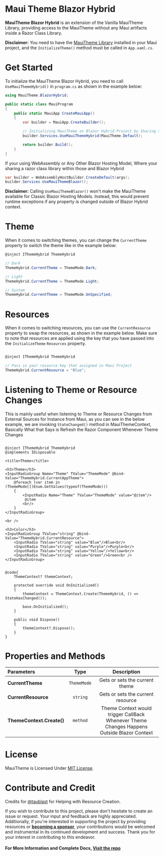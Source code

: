 # Maui Theme Blazor Hybrid

**MauiTheme Blazor Hybrid** is an extension of the Vanilla MauiTheme Library, providing access to the MauiTheme without any Maui artifacts inside a Razor Class Library.

**Disclaimer:** You need to have the [MauiTheme Library](https://www.nuget.org/packages/AathifMahir.Maui.MauiTheme) installed in your Maui project, and the `InitializeTheme()` method must be called in `App.xaml.cs`.

# Get Started

To initialize the MauiTheme Blazor Hybrid, you need to call `UseMauiThemeHybrid()` in `program.cs` as shown in the example below:

```csharp
using MauiTheme.BlazorHybrid;

public static class MauiProgram
{
    public static MauiApp CreateMauiApp()
    {
        var builder = MauiApp.CreateBuilder();

        // Initializing MauiTheme on Blazor Hybrid Project by Sharing the Instance of MauiTheme
        builder.Services.UseMauiThemeHybrid(MauiTheme.Default);

        return builder.Build();
    }
}
```

If your using WebAssembly or Any Other Blazor Hosting Model, Where your sharing a razor class library within those and Blazor Hybrid

```csharp
var builder = WebAssemblyHostBuilder.CreateDefault(args);
builder.Services.UseMauiThemeBlazor();
```

**Disclaimer:** Calling `UseMauiThemeBlazor()` won't make the MauiTheme available for Classic Blazor Hosting Models. Instead, this would prevent runtime exceptions if any property is changed outside of Blazor Hybrid context.


# Theme

When it comes to switching themes, you can change the `CurrentTheme` property to switch the theme like in the example below:

```csharp
@inject IThemeHybrid ThemeHybrid

// Dark
ThemeHybrid.CurrentTheme = ThemeMode.Dark;

// Light
ThemeHybrid.CurrentTheme = ThemeMode.Light;

// System
ThemeHybrid.CurrentTheme = ThemeMode.UnSpecified;

```

# Resources

When it comes to switching resources, you can use the `CurrentResource` property to swap the resources, as shown in the example below. Make sure to note that resources are applied using the key that you have passed into the `InitializeTheme` `Resources` property.


```csharp

@inject IThemeHybrid ThemeHybrid

// Pass in your resource key that assigned in Maui Project
ThemeHybrid.CurrentResource = "Blue";

```

# Listening to Theme or Resource Changes

This is mainly useful when listening to Theme or Resource Changes from External Sources for Instance from Maui, as you can see in the below example, we are invoking `StateChanged()` method in MauiThemeContext, Basically What that Says is Refresh the Razor Component Whenever Theme Changes

```razor

@inject IThemeHybrid ThemeHybrid
@implements IDisposable

<title>Theme</title>

<h3>Theme</h3>
<InputRadioGroup Name="Theme" TValue="ThemeMode" @bind-Value="ThemeHybrid.CurrentAppTheme">
    @foreach (var item in (ThemeMode[])Enum.GetValues(typeof(ThemeMode)))
    {
        <InputRadio Name="Theme" TValue="ThemeMode" value="@item"/>
         @item
        <br/>
    }
</InputRadioGroup>

<br />

<h3>Color</h3>
<InputRadioGroup TValue="string" @bind-Value="ThemeHybrid.CurrentResource">
    <InputRadio TValue="string" value="Blue"/>Blue<br/>
    <InputRadio TValue="string" value="Purple"/>Purple<br/>
    <InputRadio TValue="string" value="Yellow"/>Yellow<br/>
    <InputRadio TValue="string" value="Green"/>Green<br />
</InputRadioGroup>


@code{
    ThemeContext? themeContext;

    protected override void OnInitialized()
    {
        themeContext = ThemeContext.Create(ThemeHybrid, () => StateHasChanged());

        base.OnInitialized();
    }

    public void Dispose()
    {
        themeContext?.Dispose();
    }
}

```

# Properties and Methods

| Parameters | Type | Description |
|               :---               |    :---:   |            :---:       
| **CurrentTheme** | `ThemeMode` | Gets or sets the current theme |
| **CurrentResource** | `string` | Gets or sets the current resource |
| **ThemeContext.Create()** | `method` | Theme Context would trigger CallBack Whenever Theme Changes Happens Outside Blazor Context |


# License

MauiTheme is Licensed Under [MIT License](https://github.com/AathifMahir/MauiTheme/blob/master/LICENSE.txt).

# Contribute and Credit

Credits for [@taublast](https://github.com/taublast) for Helping with Resource Creation.

If you wish to contribute to this project, please don't hesitate to create an issue or request. Your input and feedback are highly appreciated. Additionally, if you're interested in supporting the project by providing resources or [**becoming a sponsor**](https://github.com/sponsors/AathifMahir), your contributions would be welcomed and instrumental in its continued development and success. Thank you for your interest in contributing to this endeavor.

#### For More Information and Complete Docs, [Visit the repo](https://github.com/AathifMahir/MauiTheme)